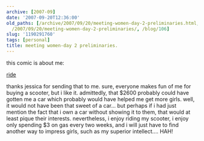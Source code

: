 ```yaml
---
archive: [2007-09]
date: '2007-09-20T12:36:00'
old_paths: [/archive/2007/09/20/meeting-women-day-2-preliminaries.html, /wp/2007/09/20/meeting-women-day-2-preliminaries/,
  /2007/09/20/meeting-women-day-2-preliminaries/, /blog/106]
slug: '1190291760'
tags: [personal]
title: meeting women-day 2 preliminaries.
---
```


this comic is about me:

[ride][1]

thanks jessica for sending that to me. sure, everyone makes fun of me for
buying a scooter, but i like it. admittedly, that $2600 probably could
have gotten me a car which probably would have helped me get more girls.
well, it would not have been that sweet of a car... but perhaps if i had
just mention the fact that i own a car without showing it to them, that
would at least pique their interests. nevertheless, i enjoy riding my
scooter, i enjoy only spending $3 on gas every two weeks, and i will just
have to find another way to impress girls, such as my superior
intellect.... HAH!

[1]: http://www.sinfest.net/view.php?date=2007-01-20

